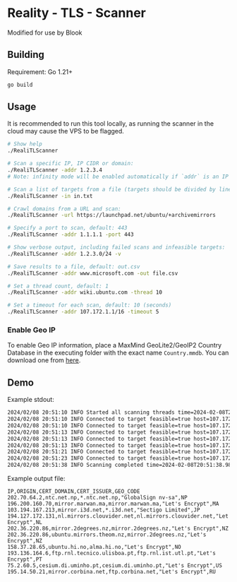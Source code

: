 # Reality - TLS - Scanner
Modified for use by Blook

## Building

Requirement: Go 1.21+

```bash
go build
```

## Usage

It is recommended to run this tool locally, as running the scanner in the cloud may cause the VPS to be flagged.
```bash
# Show help
./RealiTLScanner

# Scan a specific IP, IP CIDR or domain:
./RealiTLScanner -addr 1.2.3.4
# Note: infinity mode will be enabled automatically if `addr` is an IP or domain

# Scan a list of targets from a file (targets should be divided by line break):
./RealiTLScanner -in in.txt

# Crawl domains from a URL and scan:
./RealiTLScanner -url https://launchpad.net/ubuntu/+archivemirrors

# Specify a port to scan, default: 443
./RealiTLScanner -addr 1.1.1.1 -port 443

# Show verbose output, including failed scans and infeasible targets:
./RealiTLScanner -addr 1.2.3.0/24 -v

# Save results to a file, default: out.csv
./RealiTLScanner -addr www.microsoft.com -out file.csv

# Set a thread count, default: 1
./RealiTLScanner -addr wiki.ubuntu.com -thread 10

# Set a timeout for each scan, default: 10 (seconds)
./RealiTLScanner -addr 107.172.1.1/16 -timeout 5
```

### Enable Geo IP

To enable Geo IP information, place a MaxMind GeoLite2/GeoIP2 Country Database in the executing folder with the exact name `Country.mmdb`. You can download one from [here](https://github.com/Loyalsoldier/geoip/releases/latest/download/Country.mmdb).

## Demo

Example stdout:

```bash
2024/02/08 20:51:10 INFO Started all scanning threads time=2024-02-08T20:51:10.017+08:00
2024/02/08 20:51:10 INFO Connected to target feasible=true host=107.172.103.9 tls=1.3 alpn=h2 domain=rocky-linux.tk issuer="Let's Encrypt"
2024/02/08 20:51:10 INFO Connected to target feasible=true host=107.172.103.11 tls=1.3 alpn=h2 domain=rn.allinai.dev issuer="Let's Encrypt"
2024/02/08 20:51:13 INFO Connected to target feasible=true host=107.172.103.16 tls=1.3 alpn=h2 domain=san.hiddify01.foshou.vip issuer="Let's Encrypt"
2024/02/08 20:51:13 INFO Connected to target feasible=true host=107.172.103.19 tls=1.3 alpn=h2 domain=mgzx19.cnscholar.top issuer="Let's Encrypt"
2024/02/08 20:51:13 INFO Connected to target feasible=true host=107.172.103.22 tls=1.3 alpn=h2 domain=hy2.znull.top issuer=ZeroSSL
2024/02/08 20:51:21 INFO Connected to target feasible=true host=107.172.103.37 tls=1.3 alpn=h2 domain=c1.webgenbd.com issuer="Let's Encrypt"
2024/02/08 20:51:23 INFO Connected to target feasible=true host=107.172.103.46 tls=1.3 alpn=h2 domain=racknerd.myideal.xyz issuer="Let's Encrypt"
2024/02/08 20:51:38 INFO Scanning completed time=2024-02-08T20:51:38.988+08:00 elapsed=28.97043s
```

Example output file:

```csv
IP,ORIGIN,CERT_DOMAIN,CERT_ISSUER,GEO_CODE
202.70.64.2,ntc.net.np,*.ntc.net.np,"GlobalSign nv-sa",NP
196.200.160.70,mirror.marwan.ma,mirror.marwan.ma,"Let's Encrypt",MA
103.194.167.213,mirror.i3d.net,*.i3d.net,"Sectigo Limited",JP
194.127.172.131,nl.mirrors.clouvider.net,nl.mirrors.clouvider.net,"Let's Encrypt",NL
202.36.220.86,mirror.2degrees.nz,mirror.2degrees.nz,"Let's Encrypt",NZ
202.36.220.86,ubuntu.mirrors.theom.nz,mirror.2degrees.nz,"Let's Encrypt",NZ
158.37.28.65,ubuntu.hi.no,alma.hi.no,"Let's Encrypt",NO
193.136.164.6,ftp.rnl.tecnico.ulisboa.pt,ftp.rnl.ist.utl.pt,"Let's Encrypt",PT
75.2.60.5,cesium.di.uminho.pt,cesium.di.uminho.pt,"Let's Encrypt",US
195.14.50.21,mirror.corbina.net,ftp.corbina.net,"Let's Encrypt",RU
```

